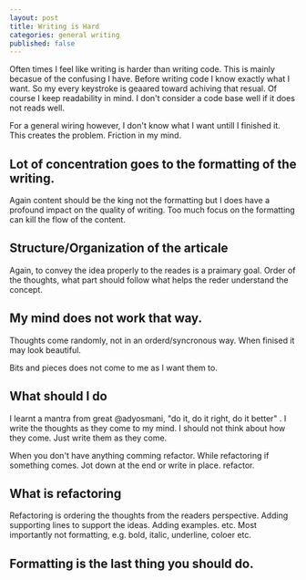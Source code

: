 ```yaml
---
layout: post
title: Writing is Hard
categories: general writing 
published: false 
---
```


Often times I feel like writing is harder than writing code. This is mainly becasue of the confusing I have. Before writing code I know exactly what I want. So my every keystroke is geaared toward achiving that resual. Of course I keep readability in mind. I don't consider a code base well if it does not reads well. 

For a general wiring however, I don't know what I want untill I finished it. This creates the problem. Friction in my mind. 

## Lot of concentration goes to the formatting of the writing.
Again content should be the king not the formatting but I does have a profound impact on the quality of writing. Too much focus on the formatting can kill the flow of the content.

## Structure/Organization of the articale
Again, to convey the idea properly to the reades is a praimary goal. Order of the thoughts, what part should follow what helps the reder understand the concept.

## My mind does not work that way.

Thoughts come randomly, not in an orderd/syncronous way. When finised it may look beautiful.

Bits and pieces does not come to me as I want them to.

## What should I do
I learnt a mantra from great @adyosmani, "do it, do it right, do it better" . I write the thoughts as they come to my mind. I should not think about how they come. Just write them as they come. 

When you don't have anything comming refactor. While refactoring if something comes. Jot down at the end or write in place. refactor. 

## What is refactoring

Refactoring is ordering the thoughts from the readers perspective. Adding supporting lines to support the ideas. Adding examples. etc. Most importantly not formatting, e.g. bold, italic, underline, coloer etc.

## Formatting is the last thing you should do.
 
